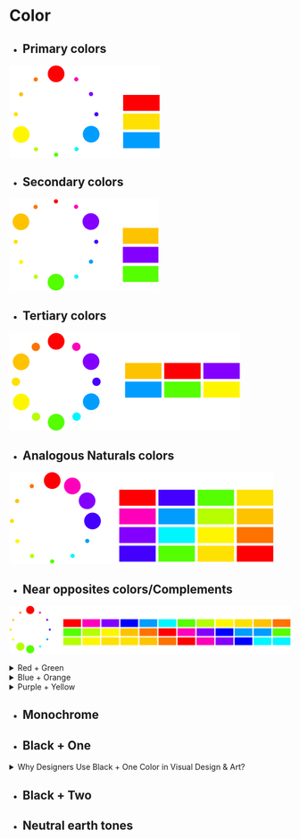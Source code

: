 # Color

- ## Primary colors

![Color](./imags/color-5.jpg "Color")

- ## Secondary colors

![Color](./imags/color-4.jpg "Color")

- ## Tertiary colors

![Color](./imags/color-3.jpg "Color")

- ## Analogous Naturals colors

![Color](./imags/color-6.jpg "Color")

- ## Near opposites colors/Complements

![Color](./imags/color-7.jpg "Color")

<details>
<summary>Red + Green</summary>

Red and green are powerful, contrasting colors that are frequently used in design and art for their **emotional, symbolic, and visual effects**. Here's why they are chosen together:

### 1. **Complementary Colors**
- On the color wheel, red and green sit **opposite** each other.
- This creates **high contrast** and **visual vibrancy** when used together.
- Used for **emphasis**, **highlighting**, or dynamic tension in compositions.

### ❤️💚 2. **Emotional Duality**
- **Red**: Passion, love, energy, danger, power
- **Green**: Nature, calm, growth, balance, freshness

→ Together, they **balance emotional intensity** with natural calmness.

### 3. **Cultural Associations**
- **Red and green** often appear in **cultural motifs** (e.g., holidays like Christmas, traditional clothing, flags).
- They are **symbolically rich** and can evoke familiarity or celebration.

### 4. **Color Psychology in UI/UX**
- **Red** is used to **warn, alert, or draw attention** (errors, urgency).
- **Green** is used for **success, safety, or affirmation** (checkmarks, success messages).
- In interfaces, they support **clear communication** through color cues.

### 5. **Experimental/Artistic Value**
- Artists and designers use red-green contrasts for **optical effects**, especially in:
  - **Op art**
  - **Abstract expressionism**
  - **Data visualizations**

They create **vibration, tension, and visual interest** in flat or minimal compositions.

## 6. **Accessibility Considerations**
- Be cautious: **Red-green color blindness** is the most common type.
- Use shapes, patterns, or text labels when red-green are critical for functionality.

### Summary: When to Use Red + Green
| Use Case                    | Why It Works                          |
|-----------------------------|---------------------------------------|
| Visual tension/complement  | Strong contrast for impact            |
| Symbolism                  | Red = emotion, Green = nature/balance |
| Alerts + Confirmation (UI) | Red = error, Green = success          |
| Holiday/festival design    | Recognizable cultural pairing         |
| Artistic abstraction       | Vibrant optical or emotional effects  | 

![Color](./imags/color-1.jpg "Color")
</details>

<details>
<summary>Blue + Orange</summary>

Color selection is one of the most powerful tools in design and visual communication. The combinations of **Blue + Orange** and **Blue + Yellow** are popular choices for both artistic expression and branding because they create **high-impact visual harmony** and psychological contrast.

### 🔵🟠 Blue + Orange: Complementary Energy

#### Psychological Impact:
- **Blue** = calm, trust, professionalism
- **Orange** = energy, enthusiasm, creativity
- Together they create **tension + harmony** (opposites attract)

#### Visual Reason:
- They are **complementary colors** on the color wheel
- High **color contrast** increases visibility and draws attention
- Often used for **call-to-action buttons**, **tech interfaces**, and **sports branding**

#### Artistic Use:
- Adds vibrancy and visual dynamism
- Used in abstract painting to express emotional duality (cool vs warm)

### 🔵🟡 Blue + Yellow: Bright Clarity & Optimism

#### Psychological Impact:
- **Yellow** = optimism, warmth, innovation
- **Blue** = stability, intellect, trust
- Together they symbolize **balance between logic and joy**

#### Visual Reason:
- Blue and yellow are **primary colors**, ensuring strong contrast
- Often associated with **youthfulness, learning, and clarity**
- Common in **education**, **healthcare**, and **user interface design**

#### Artistic Use:
- Evokes sky and sunlight — nature-inspired color psychology
- Used in modern art movements like Bauhaus, De Stijl, and Minimalism


### Summary: Why These Combos Work

| Combo          | Use Case                            | Emotional Tone              |
|----------------|-------------------------------------|-----------------------------|
| **Blue + Orange** | Tech, energy brands, calls to action | Balanced tension, creativity |
| **Blue + Yellow** | Education, youth, clarity, trust      | Friendly clarity, logic + optimism |

### Design Tip:
> Use **blue as a stabilizer**, and **orange or yellow as the emotional amplifier**.

They can be applied in logos, UI accents, backgrounds, or moodboards to enhance meaning and resonance.

![Color](./imags/color-2.jpg "Color")
</details>


<details>
<summary>Purple + Yellow</summary>

Purple and yellow are complementary colors, sitting opposite each other on the color wheel. When used together, they create **dynamic contrast**, **emotional depth**, and a **visually captivating aesthetic**. Here's why they're effective:

### Color Psychology

#### 🟣 Purple
- Symbolizes **creativity**, **mystery**, **luxury**, and **spirituality**
- Evokes introspection and emotional richness
- Historically associated with royalty and imagination

#### 🟡 Yellow
- Symbolizes **energy**, **optimism**, **clarity**, and **happiness**
- Catches attention easily and brings warmth to compositions
- Represents intellectual curiosity and forward movement

### Design Benefits

| Attribute                | Purple                     | Yellow                       | Together                       |
|-------------------------|----------------------------|------------------------------|--------------------------------|
| **Mood**                | Deep, mysterious, emotional| Bright, cheerful, confident | Balance of mind & heart        |
| **Contrast**            | Dark cool tone             | Light warm tone              | Maximum visual contrast        |
| **Focus**               | Background/supportive       | Highlight/CTA                | Directs user attention         |
| **Application**         | Depth, richness             | Accents, alerts, buttons     | Hero sections, art statements  |

### Artistic Uses
- **Purple** creates atmospheric space or emotional shadows
- **Yellow** adds spark, joy, or disrupts a moody palette with clarity
- Artists like **van Gogh** used yellow to convey mania/life, while purple added calmness and contrast

### Use in Branding or UI/UX
- Tech and AI brands use purple for futuristic, thoughtful vibes
- Yellow adds approachability or friendliness to the interface
- Together: ideal for artistic, generative, or emotion-driven products

### Summary
> Purple + Yellow is a **power combo**:
> - Expressive yet clear
> - Rich yet accessible
> - Balanced between head and heart

Use this pairing when you want your work to **stand out**, **feel alive**, and **evoke both emotion and clarity**.

![Color](./imags/color-8.jpg "Color")
</details>


- ## Monochrome


- ## Black + One

<details>
  <summary>Why Designers Use Black + One Color in Visual Design & Art?</summary>

**A minimal color palette** of black + one color is a timeless and intentional choice in graphic design and art. Here’s why this aesthetic remains powerful and widely used:

### 1. Clarity and Focus

- Reduces visual noise
- Highlights important elements (calls to action, logos, focal points)
- The single accent color acts as a **visual guide** across a composition


### 2. Emotional and Conceptual Impact

- Black is **neutral, elegant, and strong** — a visual anchor
- A single color carries **emotional weight** (e.g. red = passion, blue = calm, yellow = energy)
- Combining both creates strong **conceptual meaning** with minimal tools


### 3. Modern and Timeless Aesthetic

- Used in Swiss, Dutch, and Modernist design for its **clarity and objectivity**
- Often feels **sophisticated and confident**
- Associated with **editorial design, tech branding, minimalist posters**


### 4. Visual Hierarchy and Composition

- Black creates contrast and structure
- The accent color provides emphasis or rhythm
- Helps define hierarchy without overusing gradients or color noise


### 5. Versatility in Mediums

- Works across print, digital, motion, and branding
- Easy to translate to black-and-white media (e.g., print, screens, prototyping)
- Accessible and scalable in design systems


### Examples of This Approach

| Color Used | Emotional Association | Common Use |
|------------|------------------------|------------|
| Black + Red | Urgency, strength     | Tech, fashion, activism |
| Black + Blue | Trust, clarity       | Corporate, software |
| Black + Yellow | Energy, innovation | Posters, art, culture |
| Black + Neon | Futuristic, edgy     | Web3, AI, digital art |


### Summary

Using **black + one color** is a powerful constraint that leads to bold, clear, and emotional design.

> “With fewer tools, your voice becomes sharper.”

It's not just a visual choice — it's a **conceptual discipline**.

![Color](./imags/color-9.jpg "Color")
![Color](./imags/color-10.jpg "Color")
![Color](./imags/color-11.jpg "Color")
</details>


- ## Black + Two

- ## Neutral earth tones
